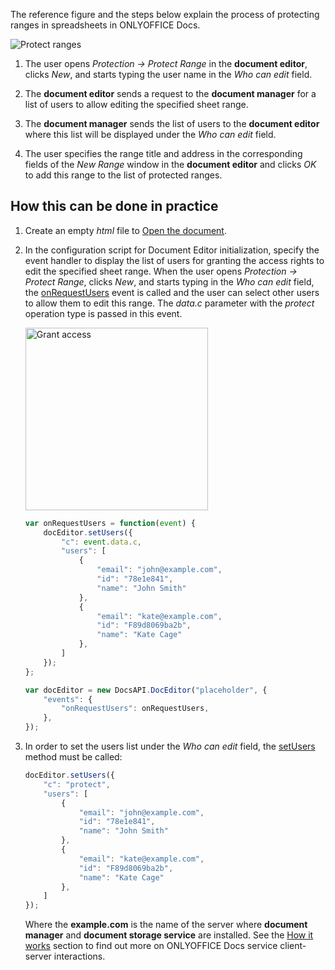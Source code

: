 The reference figure and the steps below explain the process of protecting ranges in spreadsheets in ONLYOFFICE Docs.

![Protect ranges](/assets/images/editor/protect-ranges-scheme.svg)

1. The user opens *Protection -> Protect Range* in the **document editor**, clicks *New*, and starts typing the user name in the *Who can edit* field.

2. The **document editor** sends a request to the **document manager** for a list of users to allow editing the specified sheet range.

3. The **document manager** sends the list of users to the **document editor** where this list will be displayed under the *Who can edit* field.

4. The user specifies the range title and address in the corresponding fields of the *New Range* window in the **document editor** and clicks *OK* to add this range to the list of protected ranges.

## How this can be done in practice

1. Create an empty *html* file to [Open the document](../Opening%20file/index.md#how-this-can-be-done-in-practice).

2. In the configuration script for Document Editor initialization, specify the event handler to display the list of users for granting the access rights to edit the specified sheet range. When the user opens *Protection -> Protect Range*, clicks *New*, and starts typing in the *Who can edit* field, the [onRequestUsers](../../../Usage%20API/Config/Events/index.md#onrequestusers) event is called and the user can select other users to allow them to edit this range. The *data.c* parameter with the *protect* operation type is passed in this event.

   <img alt="Grant access" src="/assets/images/editor/protect-range.png" width="292px">

   ``` javascript
   var onRequestUsers = function(event) {
       docEditor.setUsers({
           "c": event.data.c,
           "users": [
               {
                   "email": "john@example.com",
                   "id": "78e1e841",
                   "name": "John Smith"
               },
               {
                   "email": "kate@example.com",
                   "id": "F89d8069ba2b",
                   "name": "Kate Cage"
               },
           ]
       });
   };

   var docEditor = new DocsAPI.DocEditor("placeholder", {
       "events": {
           "onRequestUsers": onRequestUsers,
       },
   });
   ```

3. In order to set the users list under the *Who can edit* field, the [setUsers](../../../Usage%20API/Methods/index.md#setusers) method must be called:

   ``` javascript
   docEditor.setUsers({
       "c": "protect",
       "users": [
           {
               "email": "john@example.com",
               "id": "78e1e841",
               "name": "John Smith"
           },
           {
               "email": "kate@example.com",
               "id": "F89d8069ba2b",
               "name": "Kate Cage"
           },
       ]
   });
   ```

   Where the **example.com** is the name of the server where **document manager** and **document storage service** are installed. See the [How it works](../index.md) section to find out more on ONLYOFFICE Docs service client-server interactions.
